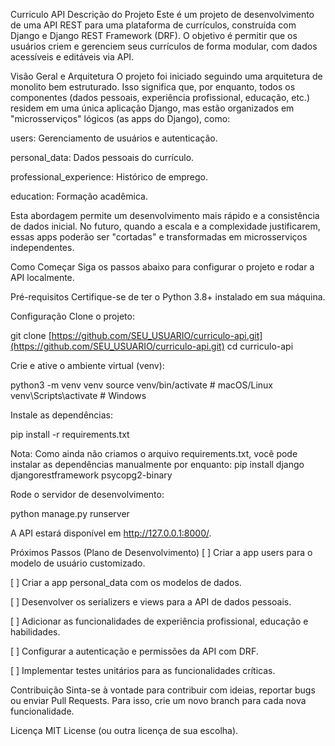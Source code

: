 Curriculo API
Descrição do Projeto
Este é um projeto de desenvolvimento de uma API REST para uma plataforma de currículos, construída com Django e Django REST Framework (DRF). O objetivo é permitir que os usuários criem e gerenciem seus currículos de forma modular, com dados acessíveis e editáveis via API.

Visão Geral e Arquitetura
O projeto foi iniciado seguindo uma arquitetura de monolito bem estruturado. Isso significa que, por enquanto, todos os componentes (dados pessoais, experiência profissional, educação, etc.) residem em uma única aplicação Django, mas estão organizados em "microsserviços" lógicos (as apps do Django), como:

users: Gerenciamento de usuários e autenticação.

personal_data: Dados pessoais do currículo.

professional_experience: Histórico de emprego.

education: Formação acadêmica.

Esta abordagem permite um desenvolvimento mais rápido e a consistência de dados inicial. No futuro, quando a escala e a complexidade justificarem, essas apps poderão ser "cortadas" e transformadas em microsserviços independentes.

Como Começar
Siga os passos abaixo para configurar o projeto e rodar a API localmente.

Pré-requisitos
Certifique-se de ter o Python 3.8+ instalado em sua máquina.

Configuração
Clone o projeto:

git clone [https://github.com/SEU_USUARIO/curriculo-api.git](https://github.com/SEU_USUARIO/curriculo-api.git)
cd curriculo-api

Crie e ative o ambiente virtual (venv):

python3 -m venv venv
source venv/bin/activate  # macOS/Linux
venv\Scripts\activate     # Windows

Instale as dependências:

pip install -r requirements.txt

Nota: Como ainda não criamos o arquivo requirements.txt, você pode instalar as dependências manualmente por enquanto:
pip install django djangorestframework psycopg2-binary

Rode o servidor de desenvolvimento:

python manage.py runserver

A API estará disponível em http://127.0.0.1:8000/.

Próximos Passos (Plano de Desenvolvimento)
[ ]  Criar a app users para o modelo de usuário customizado.

[ ]  Criar a app personal_data com os modelos de dados.

[ ]  Desenvolver os serializers e views para a API de dados pessoais.

[ ]  Adicionar as funcionalidades de experiência profissional, educação e habilidades.

[ ]  Configurar a autenticação e permissões da API com DRF.

[ ]  Implementar testes unitários para as funcionalidades críticas.

Contribuição
Sinta-se à vontade para contribuir com ideias, reportar bugs ou enviar Pull Requests. Para isso, crie um novo branch para cada nova funcionalidade.

Licença
MIT License (ou outra licença de sua escolha).